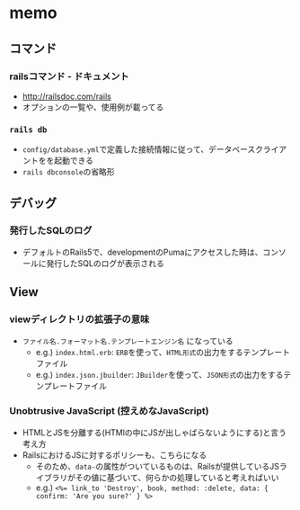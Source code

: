 # memo

## コマンド

### railsコマンド - ドキュメント
* http://railsdoc.com/rails
* オプションの一覧や、使用例が載ってる

### `rails db`
* `config/database.yml`で定義した接続情報に従って、データベースクライアントをを起動できる
* `rails dbconsole`の省略形

## デバッグ

### 発行したSQLのログ
* デフォルトのRails5で、developmentのPumaにアクセスした時は、コンソールに発行したSQLのログが表示される

## View

### viewディレクトリの拡張子の意味
* `ファイル名.フォーマット名.テンプレートエンジン名` になっている
  * e.g.) `index.html.erb`: `ERB`を使って、`HTML形式`の出力をするテンプレートファイル
  * e.g.) `index.json.jbuilder`: `JBuilder`を使って、`JSON形式`の出力をするテンプレートファイル
  
### Unobtrusive JavaScript (控えめなJavaScript)
* HTMLとJSを分離する(HTMlの中にJSが出しゃばらないようにする)と言う考え方
* RailsにおけるJSに対するポリシーも、こちらになる
  * そのため、`data-`の属性がついているものは、Railsが提供しているJSライブラリがその値に基づいて、何らかの処理していると考えればいい
  * e.g.) `<%= link_to 'Destroy', book, method: :delete, data: { confirm: 'Are you sure?' } %>`


